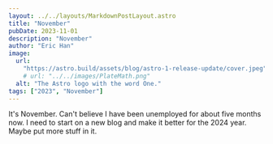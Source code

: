 ```yaml
---
layout: ../../layouts/MarkdownPostLayout.astro
title: "November"
pubDate: 2023-11-01
description: "November"
author: "Eric Han"
image:
  url:
    "https://astro.build/assets/blog/astro-1-release-update/cover.jpeg"
    # url: "../../images/PlateMath.png"
  alt: "The Astro logo with the word One."
tags: ["2023", "November"]
---
```


It's November. Can't believe I have been unemployed for about five months now. I need to start on a new blog and make it better for the 2024 year. Maybe put more stuff in it.
